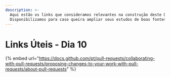 ```yaml
---
description: >-
  Aqui estão os links que consideramos relevantes na construção deste Dia.
  Disponibilizamos para caso queira ampliar seus estudos de boas fontes :)
---
```


# Links Úteis - Dia 10

{% embed url="https://docs.github.com/pt/pull-requests/collaborating-with-pull-requests/proposing-changes-to-your-work-with-pull-requests/about-pull-requests" %}
